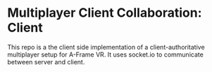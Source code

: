 # Multiplayer Client Collaboration: Client

This repo is a the client side implementation of a client-authoritative multiplayer setup for A-Frame VR. 
It uses socket.io to communicate between server and client. 
